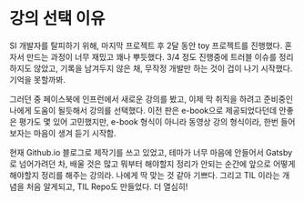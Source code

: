 # 강의 선택 이유

SI 개발자를 탈피하기 위해, 마지막 프로젝트 후 2달 동안 toy 프로젝트를 진행했다. 혼자서 만드는 과정이 너무 재밌고 꽤나 뿌듯했다. 3/4 정도 진행중에 트러블 이슈를 정리하지도 않았고, 기록을 남겨두지 않은 채, 무작정 개발만 하는 것이 겁이 나기 시작했다. 기억을 못할까봐.



그러던 중 페이스북에 인프런에서 새로운 강의를 봤고, 이제 막 취직을 하려고 준비중인 나에게 도움이 될듯해서 강의를 선택했다. 이전 판은 e-book으로 제공되었다던데 안좋은 평가도 몇 있어 고민했지만, e-book 형식이 아니라 동영상 강의 형식이라, 한번 들어보자는 마음이 생겨 듣기 시작함.



현재 Github.io 블로그로 제작기를 쓰고 있었고, 테마가 너무 마음에 안들어서 Gatsby 로 넘어가려던 차, 배울 것은 많고 뭐부터 해야할지 정리가 안되는 순간에 앞으로 어떻게 해야할지 정리를 해주는 강의라. 나에게 딱 맞는 것 같아 기쁘다. 그리고 TIL 이라는 개념을 처음 알게되고, TIL Repo도 만들었다. 더 열심히!